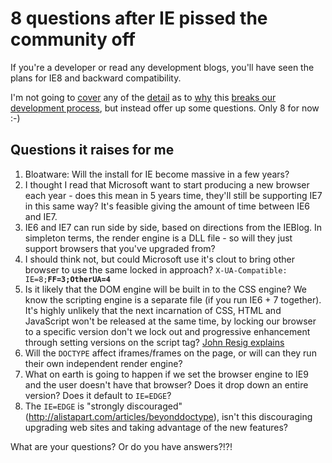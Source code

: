 # 8 questions after IE pissed the community off

If you're a developer or read any development blogs, you'll have seen the plans for IE8 and backward compatibility. 

I'm not going to [cover](http://alistapart.com/articles/beyonddoctype) any of the [detail](http://adactio.com/journal/1402) as to [why](http://www.andybudd.com/archives/2008/01/has_internet_ex/) this [breaks our development process](http://adactio.com/journal/1402), but instead offer up some questions.  Only 8 for now :-)


<!--more-->

## Questions it raises for me

1. Bloatware: Will the install for IE become massive in a few years?
2. I thought I read that Microsoft want to start producing a new browser each year - does this mean in 5 years time, they'll still be supporting IE7 in this same way?  It's feasible giving the amount of time between IE6 and IE7.
3. IE6 and IE7 can run side by side, based on directions from the IEBlog.  In simpleton terms, the render engine is a DLL file - so will they just support browsers that you've upgraded from?
4. I should think not, but could Microsoft use it's clout to bring other browser to use the same locked in approach? <code>X-UA-Compatible: IE=8;**FF=3;OtherUA=4**</code>
5. Is it likely that the DOM engine will be built in to the CSS engine? We know the scripting engine is a separate file (if you run IE6 + 7 together).  It's highly unlikely that the next incarnation of CSS, HTML and JavaScript won't be released at the same time, by locking our browser to a specific version don't we lock out and progressive enhancement through setting versions on the script tag?  [John Resig explains](http://ejohn.org/blog/meta-madness/)  
6. Will the <code>DOCTYPE</code> affect iframes/frames on the page, or will can they run their own independent render engine?
7. What on earth is going to happen if we set the browser engine to IE9 and the user doesn't have that browser?  Does it drop down an entire version?  Does it default to <code>IE=EDGE</code>?
8. The <code>IE=EDGE</code> is "strongly discouraged" (http://alistapart.com/articles/beyonddoctype), isn't this discouraging upgrading web sites and taking advantage of the new features?

What are your questions?  Or do you have answers?!?!